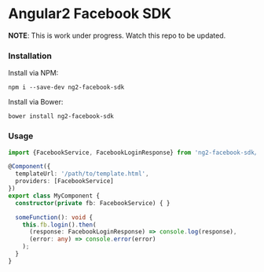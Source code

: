 # Angular2 Facebook SDK

**NOTE**: This is work under progress. Watch this repo to be updated.

### Installation
Install via NPM:
```
npm i --save-dev ng2-facebook-sdk
```

Install via Bower:
```
bower install ng2-facebook-sdk
```

### Usage
```typescript
import {FacebookService, FacebookLoginResponse} from 'ng2-facebook-sdk/dist';

@Component({
  templateUrl: '/path/to/template.html',
  providers: [FacebookService]
})
export class MyComponent {
  constructor(private fb: FacebookService) { }

  someFunction(): void {
    this.fb.login().then(
      (response: FacebookLoginResponse) => console.log(response),
      (error: any) => console.error(error)
    );
  }
}
```
